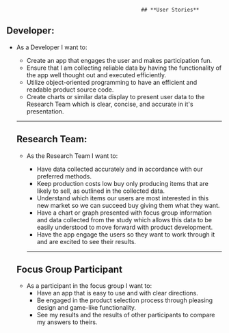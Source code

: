                                                 ## **User Stories**

## **Developer:**

* As a Developer I want to:
  + Create an app that engages the user and makes participation fun.
  + Ensure that I am collecting reliable data by having the functionality of the app well thought out and executed efficiently.
  + Utilize object-oriented programming to have an efficient and readable product source code.
  + Create charts or similar data display to present user data to the Research Team which is clear, concise, and accurate in it's presentation.

  ____

  ## **Research Team:**
  
  * As the Research Team I want to:
    + Have data collected accurately and in accordance with our preferred methods.
    + Keep production costs low buy only producing items that are likely to sell, as outlined in the collected data.
    + Understand which items our users are most interested in this new market so we can succeed buy giving them what they want.
    + Have a chart or graph presented with focus group information and data collected from the study which allows this data to be easily understood to move forward with product development.
    + Have the app engage the users so they want to work through it and are excited to see their results.

    _______

  ## **Focus Group Participant**
  
  * As a participant in the focus group I want to:
    + Have an app that is easy to use and with clear directions.
    + Be engaged in the product selection process through pleasing design and game-like functionality.
    + See my results and the results of other participants to compare my answers to theirs.
